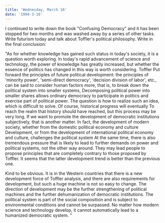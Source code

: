 ```yaml
---
title: 'Wednesday, March 16'
date: '1994-3-16'
---
```


I continued to write down the book "Confusing Democracy" and it has been stopped for two months and was washed away by a series of other tasks. Write futurism today and talk about Toffler's political philosophy. Write in the final conclusion:

"As for whether knowledge has gained such status in today's society, it is a question worth exploring. In today's rapid advancement of science and technology, the power of knowledge has greatly increased, but whether the essence of politics has changed in this way is worth considering. Toffler Put forward the principles of future political development: the principles of 'minority power', 'semi-direct democracy', 'decision division of labor', etc., can be said to consider human factors more, that is, to break down the political system into smaller systems, Decomposing political power into smaller shares allows ordinary democracy to participate in politics and exercise part of political power. The question is how to realize such an idea, which is difficult to solve. Of course, historical progress will eventually To reach the realm that history should have reached, but this process may be very long. If we want to promote the development of democratic institutions subjectively, that is another matter. In fact, the development of modern society, whether from the domestic political economy and culture Development, or from the development of international political economy and culture, challenges the political system At the same time, there is also tremendous pressure that is likely to lead to further demands on power and political systems, not the other way around. They may lead people to propose principles that are completely contrary to those proposed by Toffler. It seems that the latter development trend is better than the previous one.

Kind to be obvious. It is in the Western countries that there is a new development force of Toffler analysis, and there are also requirements for development, but such a huge machine is not so easy to change. The direction of development may be the further strengthening of political machines and the further dehumanization of democratic institutions. The political system is part of the social composition and is subject to environmental conditions and cannot be surpassed. No matter how modern science and technology develop, it cannot automatically lead to a humanized democratic system. "

